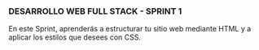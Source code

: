 ### DESARROLLO WEB FULL STACK - SPRINT 1

En este Sprint, aprenderás a estructurar tu sitio web mediante HTML y a aplicar los estilos que desees con CSS.